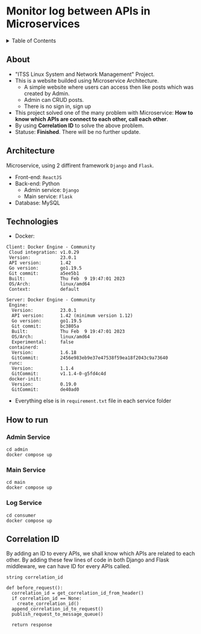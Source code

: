 # Monitor log between APIs in Microservices

<details>
  <summary>Table of Contents</summary>
  <ol>
    <li><a href="#about">About</a></li>
    <li><a href="#architecture">Architecture</a></li>
    <li><a href="#technologies">Technologies</a></li>
    <li><a href="#how-to-run">How to run</a></li>
    <li><a href="#correlation-id">Correlation ID</a></li>
  </ol>
</details>

## About

* "ITSS Linux System and Network Management" Project.
* This is a website builded using Microservice Architecture.
  * A simple website where users can access then like posts which was created by Admin.
  * Admin can CRUD posts.
  * There is no sign in, sign up
* This project solved one of the many problem with Microservice: **How to know which APIs are connect to each other, call each other**.
* By using **Correlation ID** to solve the above problem.
* Statuse: **Finished**. There will be no further update.

## Architecture

Microservice, using 2 diffirent framework `Django` and `Flask`.
* Front-end: `ReactJS`
* Back-end: Python
  * Admin service: `Django`
  * Main service: `Flask`
* Database: MySQL

## Technologies

* Docker:
```
Client: Docker Engine - Community
 Cloud integration: v1.0.29
 Version:           23.0.1
 API version:       1.42
 Go version:        go1.19.5
 Git commit:        a5ee5b1
 Built:             Thu Feb  9 19:47:01 2023
 OS/Arch:           linux/amd64
 Context:           default

Server: Docker Engine - Community
 Engine:
  Version:          23.0.1
  API version:      1.42 (minimum version 1.12)
  Go version:       go1.19.5
  Git commit:       bc3805a
  Built:            Thu Feb  9 19:47:01 2023
  OS/Arch:          linux/amd64
  Experimental:     false
 containerd:
  Version:          1.6.18
  GitCommit:        2456e983eb9e37e47538f59ea18f2043c9a73640
 runc:
  Version:          1.1.4
  GitCommit:        v1.1.4-0-g5fd4c4d
 docker-init:
  Version:          0.19.0
  GitCommit:        de40ad0
```
* Everything else is in `requirement.txt` file in each service folder

## How to run

### Admin Service
```
cd admin
docker compose up
```

### Main Service
```
cd main
docker compose up
```

### Log Service
```
cd consumer
docker compose up
```

## Correlation ID
By adding an ID to every APIs, we shall know which APIs are related to each other.
By adding these few lines of code in both Django and Flask middleware, we can have ID for every APIs called.
```
string correlation_id

def before_request():
  correlation_id = get_correlation_id_from_header()
  if correlation_id == None:
    create_correlation_id()
  append_correlation_id_to_request()
  publish_request_to_message_queue()
  
  return response
```
